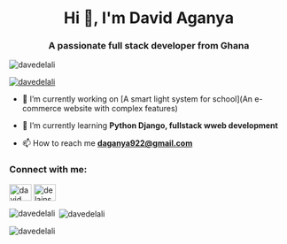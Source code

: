 <h1 align="center">Hi 👋, I'm David Aganya</h1>
<h3 align="center">A passionate full stack developer from Ghana</h3>

<p align="left"> <img src="https://komarev.com/ghpvc/?username=davedelali&label=Profile%20views&color=0e75b6&style=flat" alt="davedelali" /> </p>

<p align="left"> <a href="https://github.com/ryo-ma/github-profile-trophy"><img src="https://github-profile-trophy.vercel.app/?username=davedelali" alt="davedelali" /></a> </p>

- 🔭 I’m currently working on [A smart light system for school](An e-commerce website with complex features)

- 🌱 I’m currently learning **Python Django, fullstack wweb development**


- 📫 How to reach me **daganya922@gmail.com**

<h3 align="left">Connect with me:</h3>
<p align="left">
<a href="https://linkedin.com/in/david aganya" target="blank"><img align="center" src="https://raw.githubusercontent.com/rahuldkjain/github-profile-readme-generator/master/src/images/icons/Social/linked-in-alt.svg" alt="david aganya" height="30" width="40" /></a>
<a href="https://www.youtube.com/c/delainspires" target="blank"><img align="center" src="https://raw.githubusercontent.com/rahuldkjain/github-profile-readme-generator/master/src/images/icons/Social/youtube.svg" alt="delainspires" height="30" width="40" /></a>
</p>


<p><img align="left" src="https://github-readme-stats.vercel.app/api/top-langs?username=davedelali&show_icons=true&locale=en&layout=compact" alt="davedelali" /></p>

<p>&nbsp;<img align="center" src="https://github-readme-stats.vercel.app/api?username=davedelali&show_icons=true&locale=en" alt="davedelali" /></p>

<p><img align="center" src="https://github-readme-streak-stats.herokuapp.com/?user=davedelali&" alt="davedelali" /></p>
